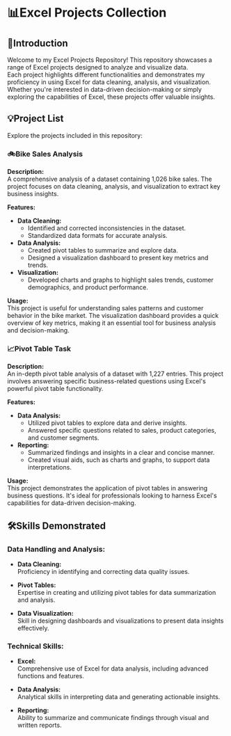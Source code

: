 # 📊Excel Projects Collection

## 🔎Introduction

Welcome to my Excel Projects Repository! This repository showcases a range of Excel projects designed to analyze and visualize data.  
Each project highlights different functionalities and demonstrates my proficiency in using Excel for data cleaning, analysis, and visualization.  
Whether you're interested in data-driven decision-making or simply exploring the capabilities of Excel, these projects offer valuable insights.

## 💡Project List

Explore the projects included in this repository:

### 🚲Bike Sales Analysis

**Description:**  
A comprehensive analysis of a dataset containing 1,026 bike sales. The project focuses on data cleaning, analysis, and visualization to extract key business insights.

**Features:**  
- **Data Cleaning:**  
  - Identified and corrected inconsistencies in the dataset.
  - Standardized data formats for accurate analysis.
- **Data Analysis:**  
  - Created pivot tables to summarize and explore data.
  - Designed a visualization dashboard to present key metrics and trends.
- **Visualization:**  
  - Developed charts and graphs to highlight sales trends, customer demographics, and product performance.

**Usage:**  
This project is useful for understanding sales patterns and customer behavior in the bike market. The visualization dashboard provides a quick overview of key metrics, making it an essential tool for business analysis and decision-making.

### 📈Pivot Table Task

**Description:**  
An in-depth pivot table analysis of a dataset with 1,227 entries. This project involves answering specific business-related questions using Excel's powerful pivot table functionality.

**Features:**  
- **Data Analysis:**  
  - Utilized pivot tables to explore data and derive insights.
  - Answered specific questions related to sales, product categories, and customer segments.
- **Reporting:**  
  - Summarized findings and insights in a clear and concise manner.
  - Created visual aids, such as charts and graphs, to support data interpretations.

**Usage:**  
This project demonstrates the application of pivot tables in answering business questions. It's ideal for professionals looking to harness Excel's capabilities for data-driven decision-making.

## 🛠️Skills Demonstrated

### Data Handling and Analysis:

- **Data Cleaning:**  
  Proficiency in identifying and correcting data quality issues.

- **Pivot Tables:**  
  Expertise in creating and utilizing pivot tables for data summarization and analysis.

- **Data Visualization:**  
  Skill in designing dashboards and visualizations to present data insights effectively.

### Technical Skills:

- **Excel:**  
  Comprehensive use of Excel for data analysis, including advanced functions and features.

- **Data Analysis:**  
  Analytical skills in interpreting data and generating actionable insights.

- **Reporting:**  
  Ability to summarize and communicate findings through visual and written reports.
